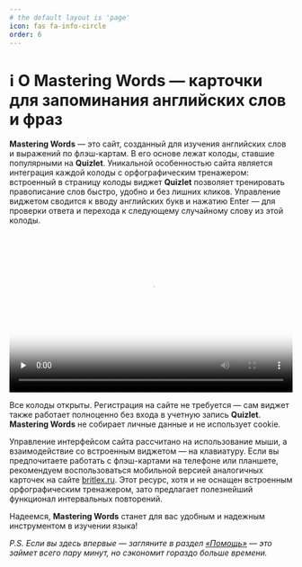 ```yaml
---
# the default layout is 'page'
icon: fas fa-info-circle
order: 6
---
```


# ℹ️ О Mastering Words — карточки для запоминания английских слов и фраз

**Mastering Words** — это сайт, созданный для изучения английских слов и выражений по флэш-картам. В его основе лежат колоды, ставшие популярными на **Quizlet**. Уникальной особенностью сайта является интеграция каждой колоды с орфографическим тренажером: встроенный в страницу колоды виджет **Quizlet** позволяет тренировать правописание слов быстро, удобно и без лишних кликов. Управление виджетом сводится к вводу английских букв и нажатию Enter — для проверки ответа и перехода к следующему случайному слову из этой колоды.

<video style="width: 100%; height: auto; aspect-ratio: 16 / 9;" controls preload="none" poster="https://hb.bizmrg.com/bckt/commons/video_poster.png"><source src="https://hb.bizmrg.com/bckt/commons/video_hosting.mp4" type="video/mp4">Ваш браузер не поддерживает видео.</video>

Все колоды открыты. Регистрация на сайте не требуется — сам виджет также работает полноценно без входа в учетную запись **Quizlet**. **Mastering Words** не собирает личные данные и не использует cookie.

Управление интерфейсом сайта рассчитано на использование мыши, а взаимодействие со встроенным виджетом — на клавиатуру. Если вы предпочитаете работать с флэш-картами на телефоне или планшете, рекомендуем воспользоваться мобильной версией аналогичных карточек на сайте [britlex.ru](https://britlex.ru). Этот ресурс, хотя и не оснащен встроенным орфографическим тренажером, зато предлагает полезнейший функционал интервальных повторений.

Надеемся, **Mastering Words** станет для вас удобным и надежным инструментом в изучении языка!

_P.S. Если вы здесь впервые — загляните в раздел [«Помощь»](/help/) — это займет всего пару минут, но сэкономит гораздо больше времени._

